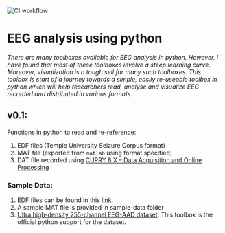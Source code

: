 ![CI workflow](https://github.com/mabhijithn/eeg-analyse/workflows/Python%20package/badge.svg?branch=main)
# EEG analysis using python

_There are many toolboxes available for EEG analysis in python. However, I have found that most of these toolboxes involve a steep learning curve. Moreover, visualization is a tough sell for many such toolboxes. This toolbox is start of a journey towards a simple, easily re-useable toolbox in python which will help researchers read, analyse and visualize EEG recorded and distributed in various formats._


## v0.1:
Functions in python to read and re-reference:
1. EDF files (Temple University Seizure Corpus format)
2. MAT file (exported from `matlab` using format specified)
3. DAT file recorded using [CURRY 8 X – Data Acquisition and Online Processing](https://compumedicsneuroscan.com/product/curry-data-acquisition-online-processing-x/)



### Sample Data:

1. EDF files can be found in this [link](https://www.isip.piconepress.com/projects/tuh_eeg/html/downloads.shtml).
2. A sample MAT file is provided in sample-data folder
3. [Ultra high-density 255-channel EEG-AAD dataset](https://zenodo.org/record/4518754): This toolbox is the official python support for the dataset.
